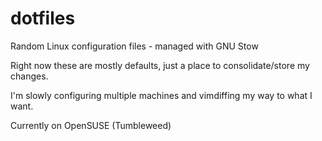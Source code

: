 # dotfiles
Random Linux configuration files - managed with GNU Stow

Right now these are mostly defaults, just a place to consolidate/store my changes.

I'm slowly configuring multiple machines and vimdiffing my way to what I want. 

Currently on OpenSUSE (Tumbleweed)
